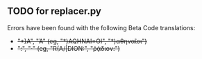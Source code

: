 TODO for replacer.py
--------------------

Errors have been found with the following Beta Code translations:

  - ~~"\*)A", "Ἀ"  (eg, "\*)AQHNAI=OI", "*)αθηναῖοι")~~
  - ~~":", "·" (eg, "R(A/|DION:", "ῥᾴδιον:")~~
